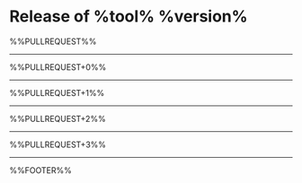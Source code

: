 # Release of %tool% %version%

%%PULLREQUEST%%

--------------

%%PULLREQUEST+0%%

--------------

%%PULLREQUEST+1%%

--------------

%%PULLREQUEST+2%%

--------------

%%PULLREQUEST+3%%

--------------

%%FOOTER%%
